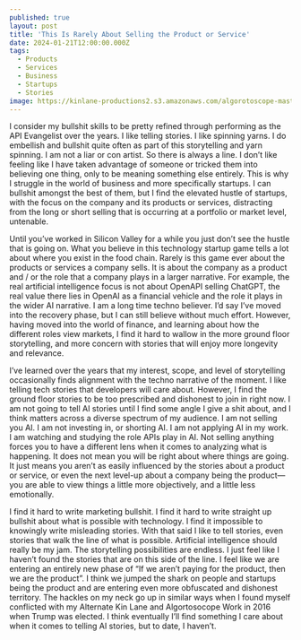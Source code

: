```yaml
---
published: true
layout: post
title: 'This Is Rarely About Selling the Product or Service'
date: 2024-01-21T12:00:00.000Z
tags:
  - Products
  - Services
  - Business
  - Startups
  - Stories
image: https://kinlane-productions2.s3.amazonaws.com/algorotoscope-master/yellow-journalism-old-broken-piano-street.jpg
---
```

I consider my bullshit skills to be pretty refined through performing as the API Evangelist over the years. I like telling stories. I like spinning yarns. I do embellish and bullshit quite often as part of this storytelling and yarn spinning. I am not a liar or con artist. So there is always a line. I don’t like feeling like I have taken advantage of someone or tricked them into believing one thing, only to be meaning something else entirely. This is why I struggle in the world of business and more specifically startups. I can bullshit amongst the best of them, but I find the elevated hustle of startups, with the focus on the company and its products or services, distracting from the long or short selling that is occurring at a portfolio or market level, untenable.

Until you’ve worked in Silicon Valley for a while you just don’t see the hustle that is going on. What you believe in this technology startup game tells a lot about where you exist in the food chain. Rarely is this game ever about the products or services a company sells. It is about the company as a product and / or the role that a company plays in a larger narrative. For example, the real artificial intelligence focus is not about OpenAPI selling ChatGPT, the real value there lies in OpenAI as a financial vehicle and the role it plays in the wider AI narrative. I am a long time techno believer. I’d say I’ve moved into the recovery phase, but I can still believe without much effort. However, having moved into the world of finance, and learning about how the different roles view markets, I find it hard to wallow in the more ground floor storytelling, and more concern with stories that will enjoy more longevity and relevance.

I’ve learned over the years that my interest, scope, and level of storytelling occasionally finds alignment with the techno narrative of the moment. I like telling tech stories that developers will care about. However, I find the ground floor stories to be too prescribed and dishonest to join in right now. I am not going to tell AI stories until I find some angle I give a shit about, and I think matters across a diverse spectrum of my audience. I am not selling you AI. I am not investing in, or shorting AI. I am not applying AI in my work. I am watching and studying the role APIs play in AI. Not selling anything forces you to have a different lens when it comes to analyzing what is happening. It does not mean you will be right about where things are going. It just means you aren’t as easily influenced by the stories about a product or service, or even the next level-up about a company being the product—you are able to view things a little more objectively, and a little less emotionally.

I find it hard to write marketing bullshit. I find it hard to write straight up bullshit about what is possible with technology. I find it impossible to knowingly write misleading stories. With that said I like to tell stories, even stories that walk the line of what is possible. Artificial intelligence should really be my jam. The storytelling possibilities are endless. I just feel like I haven’t found the stories that are on this side of the line. I feel like we are entering an entirely new phase of “If we aren’t paying for the product, then we are the product”. I think we jumped the shark on people and startups being the product and are entering even more obfuscated and dishonest territory. The hackles on my neck go up in similar ways when I found myself conflicted with my Alternate Kin Lane and Algortosocope Work in 2016 when Trump was elected. I think eventually I’ll find something I care about when it comes to telling AI stories, but to date, I haven’t.